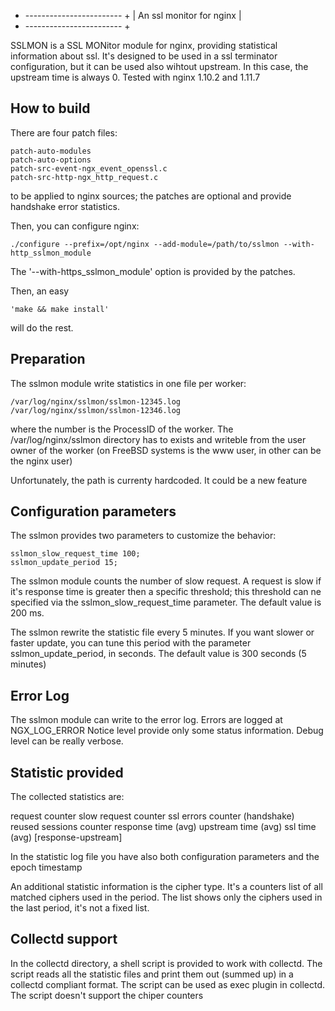 + ------------------------ +
| An ssl monitor for nginx |
+ ------------------------ +

SSLMON is a SSL MONitor module for nginx, providing statistical information about ssl.
It's designed to be used in a ssl terminator configuration, but it can be used also
wihtout upstream. In this case, the upstream time is always 0. 
Tested with nginx 1.10.2 and 1.11.7

How to build
------------
There are four patch files:

	patch-auto-modules
	patch-auto-options
	patch-src-event-ngx_event_openssl.c
	patch-src-http-ngx_http_request.c

to be applied to nginx sources; the patches are optional and provide handshake error statistics.

Then, you can configure nginx:

	./configure --prefix=/opt/nginx --add-module=/path/to/sslmon --with-http_sslmon_module

The '--with-https_sslmon_module' option is provided by the patches.

Then, an easy

	'make && make install'

will do the rest.

Preparation
-----------
The sslmon module write statistics in one file per worker:

	/var/log/nginx/sslmon/sslmon-12345.log
	/var/log/nginx/sslmon/sslmon-12346.log

where the number is the ProcessID of the worker.
The /var/log/nginx/sslmon directory has to exists and writeble from the user owner of the worker
(on FreeBSD systems is the www user, in other can be the nginx user)

Unfortunately, the path is currenty hardcoded.
It could be a new feature

Configuration parameters
------------------------
The sslmon provides two parameters to customize the behavior:

	sslmon_slow_request_time 100;
	sslmon_update_period 15;

The sslmon module counts the number of slow request. A request is slow if it's response time
is greater then a specific threshold; this threshold can ne specified via the sslmon_slow_request_time parameter. The default value is 200 ms.

The sslmon rewrite the statistic file every 5 minutes. If you want slower or faster update, you can tune this period with the parameter sslmon_update_period, in seconds. The default value is 300 seconds (5 minutes)

Error Log
---------
The sslmon module can write to the error log.
Errors are logged at NGX_LOG_ERROR
Notice level provide only some status information.
Debug level can be really verbose.

Statistic provided
------------------
The collected statistics are:

request counter
slow request counter
ssl errors counter (handshake)
reused sessions counter
response time (avg)
upstream time (avg)
ssl time (avg) [response-upstream]

In the statistic log file you have also both configuration parameters and the epoch timestamp

An additional statistic information is the cipher type. It's a counters list of all matched ciphers used in the period. The list shows only the ciphers used in the last period, it's not a fixed list.


Collectd support
----------------
In the collectd directory, a shell script is provided to work with collectd.
The script reads all the statistic files and print them out (summed up) in a collectd compliant format.
The script can be used as exec plugin in collectd.
The script doesn't support the chiper counters


